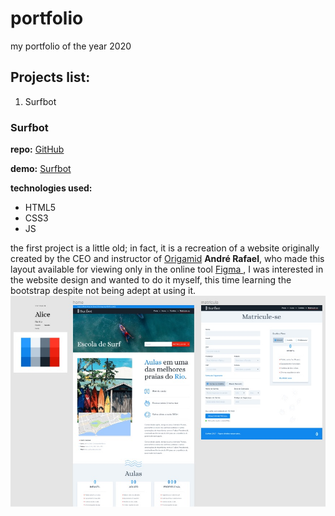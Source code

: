 # portfolio
my portfolio of the year 2020  
## Projects list: 
1. Surfbot   

### Surfbot
**repo:** [GitHub](http://github.com)
  
**demo:** [Surfbot](https://mr-fullstack.github.io/portfolio/surfbot/) 
  
**technologies used:**  
* HTML5
* CSS3
* JS  
  
the first project is a little old; in fact, it is a recreation of a website originally created by the CEO and instructor of 
[Origamid](https://www.origamid.com) **André Rafael**, who made this layout available for viewing only in the online tool 
[Figma ](https://www.figma.com/), I was interested in the website design and wanted to do it myself, this time learning the bootstrap despite not being adept at using it.
![Image of Surfbot](https://github.com/Mr-Fullstack/portfolio/blob/master/amostras/surfbot.png)

